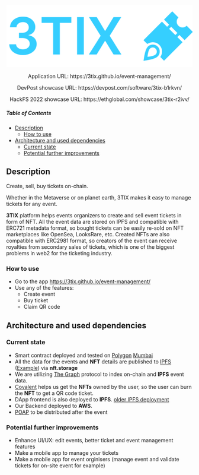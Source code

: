 <p align="center"><a target="_blank" href="https://3tix.github.io/event-management/"><img src="logo.png" alt="3TIX" width="600"/></a></p>

<p align="center">Application URL: https://3tix.github.io/event-management/</p>
<p align="center">DevPost showcase URL: https://devpost.com/software/3tix-b1rkvn/</p>
<p align="center">HackFS 2022 showcase URL: https://ethglobal.com/showcase/3tix-r2ivv/</p>

##### Table of Contents
- [Description](#description)
    * [How to use](#how-to-use)
- [Architecture and used dependencies](#architecture-and-used-dependencies)
    * [Current state](#current-state)
    * [Potential further improvements](#potential-further-improvements)

## Description
Create, sell, buy tickets on-chain.

Whether in the Metaverse or on planet earth, 3TIX makes it easy to manage tickets for any event.

**3TIX** platform helps events organizers to create and sell event tickets in form of NFT. All the event data are stored on IPFS and compatible with ERC721 metadata format, so bought tickets can be easily re-sold on NFT marketplaces like OpenSea, LooksRare, etc. Created NFTs are also compatible with ERC2981 format, so creators of the event can receive royalties from secondary sales of tickets, which is one of the biggest problems in web2 for the ticketing industry.

### How to use
* Go to the app https://3tix.github.io/event-management/
* Use any of the features:
  * Create event
  * Buy ticket
  * Claim QR code

## Architecture and used dependencies
### Current state
* Smart contract deployed and tested on [Polygon](https://polygon.technology/) [Mumbai](https://mumbai.polygonscan.com/address/0x16a51748274cd17fe9de674e44654ff68efd3936)
* All the data for the events and **NFT** details are published to [IPFS](https://ipfs.io/) ([Example](https://bafkreihtgcppnqygiwxkny44kfp4raiz7o6dvmrkzzx4kgc5kksnytpgsy.ipfs.nftstorage.link)) via **nft.storage**
* We are utilizing [The Graph](https://thegraph.com/en/) protocol to index on-chain and **IPFS** event data.
* [Covalent](https://www.covalenthq.com/) helps us get the **NFTs** owned by the user, so the user can burn the **NFT** to get a QR code ticket.
* DApp frontend is also deployed to **IPFS**. [older IPFS deployment](https://bafybeibh2k4ehwoomaiomqbmrvybaedy2xpvp6mpahg5jz3o6rbjtt6dxi.ipfs.nftstorage.link/)
* Our Backend deployed to **AWS**.
* [POAP](https://poap.xyz/) to be distributed after the event

### Potential further improvements
* Enhance UI/UX: edit events, better ticket and event management features
* Make a mobile app to manage your tickets
* Make a mobile app for event orginisers (manage event and validate tickets for on-site event for example)